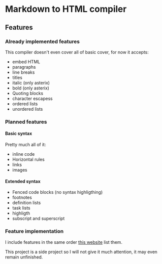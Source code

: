 # Markdown to HTML compiler
## Features
### Already implemented features
This compiler doesn't even cover all of basic cover, for now it accepts:
- embed HTML
- paragraphs
- line breaks
- titles
- italic (only asterix)
- bold (only asterix)
- Quoting blocks
- character escapess
- ordered lists
- unordered lists

### Planned features
#### Basic syntax
Pretty much all of it:
- inline code
- Horizontal rules
- links
- images

#### Extended syntax
- Fenced code blocks (no syntax highligthing)
- footnotes	
- definition lists
- task lists
- highligth
- subscript and superscript

### Feature implementation
I include features in the same order [this website](https://www.markdownguide.org/cheat-sheet/) list them.

This project is a side project so I will not give it much attention, it may even remain unfinished.